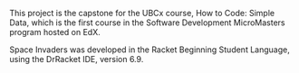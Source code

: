 This project is the capstone for the UBCx course, How to Code: Simple Data,
which is the first course in the Software Development MicroMasters program
hosted on EdX.

Space Invaders was developed in the Racket Beginning Student Language, using
the DrRacket IDE, version 6.9.
